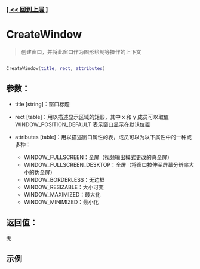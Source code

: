 ### [[ << 回到上层 ]](index.md)

# CreateWindow

> 创建窗口，并将此窗口作为图形绘制等操作的上下文

```lua

CreateWindow(title, rect, attributes)

```

## 参数：

+ title [string]：窗口标题
+ rect [table]：用以描述显示区域的矩形，其中 x 和 y 成员可以取值 WINDOW_POSITION_DEFAULT 表示窗口显示在默认位置
+ attributes [table]：用以描述窗口属性的表，成员可以为以下属性中的一种或多种：

    + WINDOW_FULLSCREEN：全屏（视频输出模式更改的真全屏）
    + WINDOW_FULLSCREEN_DESKTOP：全屏（将窗口拉伸至屏幕分辨率大小的伪全屏）
    + WINDOW_BORDERLESS：无边框
    + WINDOW_RESIZABLE：大小可变
    + WINDOW_MAXIMIZED：最大化
    + WINDOW_MINIMIZED：最小化

## 返回值：

无

## 示例

```lua

```